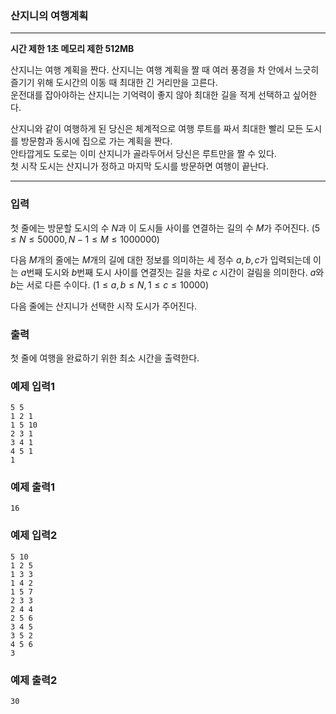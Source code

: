 ### 산지니의 여행계획
---
**시간 제한 1초 메모리 제한 512MB**

산지니는 여행 계획을 짠다.
산지니는 여행 계획을 짤 때 여러 풍경을 차 안에서 느긋히 즐기기 위해 도시간의 이동 때 최대한 긴 거리만을 고른다.<br>
운전대를 잡아야하는 산지니는 기억력이 좋지 않아 최대한 길을 적게 선택하고 싶어한다.<br>

산지니와 같이 여행하게 된 당신은 체계적으로 여행 루트를 짜서 최대한 빨리 모든 도시를 방문함과 동시에 집으로 가는 계획을 짠다.<br>
안타깝게도 도로는 이미 산지니가 골라두어서 당신은 루트만을 짤 수 있다.<br>
첫 시작 도시는 산지니가 정하고 마지막 도시를 방문하면 여행이 끝난다.

---
### 입력

첫 줄에는 방문할 도시의 수 $N$과 이 도시들 사이를 연결하는 길의 수 $M$가 주어진다. $(5\leq N\leq 50 000,N-1\leq M\leq 1 000 000)$

다음 $M$개의 줄에는 $M$개의 길에 대한 정보를 의미하는 세 정수 $a, b, c$가 입력되는데 이는 $a$번째 도시와 $b$번째 도시 사이를 연결짓는 길을 차로 $c$ 시간이 걸림을 의미한다. $a$와 $b$는 서로 다른 수이다.
$(1\leq a,b\leq N,1\leq c\leq 10 000)$

다음 줄에는 산지니가 선택한 시작 도시가 주어진다.

### 출력
첫 줄에 여행을 완료하기 위한 최소 시간을 출력한다.
### 예제 입력1
```
5 5
1 2 1
1 5 10
2 3 1
3 4 1
4 5 1
1
```

### 예제 출력1
```
16
```

### 예제 입력2
```
5 10 
1 2 5
1 3 3
1 4 2
1 5 7
2 3 3
2 4 4
2 5 6
3 4 5
3 5 2
4 5 6
3
```


### 예제 출력2
```
30
```
